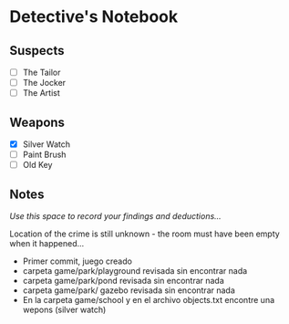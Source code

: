 # Detective's Notebook

## Suspects
- [ ] The Tailor
- [ ] The Jocker
- [ ] The Artist

## Weapons
- [x] Silver Watch
- [ ] Paint Brush
- [ ] Old Key

## Notes
*Use this space to record your findings and deductions...*

Location of the crime is still unknown - the room must have been empty when it happened...

- Primer commit, juego creado
- carpeta game/park/playground revisada sin encontrar nada
- carpeta game/park/pond revisada sin encontrar nada
- carpeta game/park/ gazebo revisada sin encontrar nada
- En la carpeta game/school y en el archivo objects.txt encontre una wepons (silver watch)


